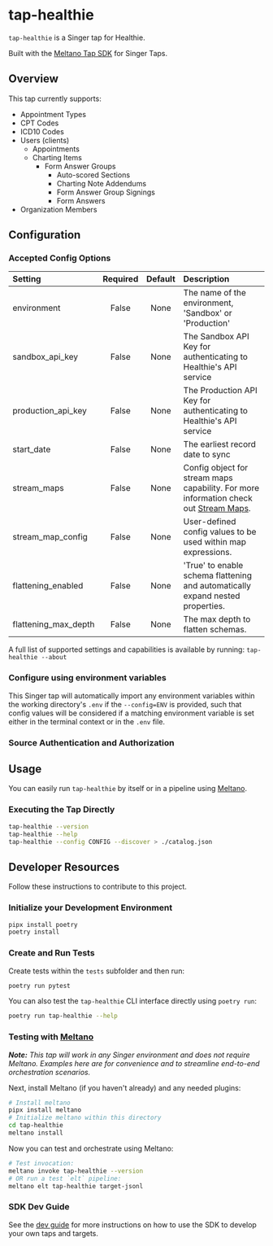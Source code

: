 # tap-healthie

`tap-healthie` is a Singer tap for Healthie.

Built with the [Meltano Tap SDK](https://sdk.meltano.com) for Singer Taps.

## Overview

This tap currently supports:

* Appointment Types
* CPT Codes
* ICD10 Codes
* Users (clients)
  * Appointments
  * Charting Items
    * Form Answer Groups
      * Auto-scored Sections
      * Charting Note Addendums
      * Form Answer Group Signings
      * Form Answers
* Organization Members

## Configuration

### Accepted Config Options

<!--
Developer TODO: Provide a list of config options accepted by the tap.

This section can be created by copy-pasting the CLI output from:

```
tap-healthie --about --format=markdown
```
-->

| Setting             | Required | Default | Description |
|:--------------------|:--------:|:-------:|:------------|
| environment         | False    | None    | The name of the environment, 'Sandbox' or 'Production' |
| sandbox_api_key     | False    | None    | The Sandbox API Key for authenticating to Healthie's API service |
| production_api_key  | False    | None    | The Production API Key for authenticating to Healthie's API service |
| start_date          | False    | None    | The earliest record date to sync |
| stream_maps         | False    | None    | Config object for stream maps capability. For more information check out [Stream Maps](https://sdk.meltano.com/en/latest/stream_maps.html). |
| stream_map_config   | False    | None    | User-defined config values to be used within map expressions. |
| flattening_enabled  | False    | None    | 'True' to enable schema flattening and automatically expand nested properties. |
| flattening_max_depth| False    | None    | The max depth to flatten schemas. |

A full list of supported settings and capabilities is available by running: `tap-healthie --about`

### Configure using environment variables

This Singer tap will automatically import any environment variables within the working directory's
`.env` if the `--config=ENV` is provided, such that config values will be considered if a matching
environment variable is set either in the terminal context or in the `.env` file.

### Source Authentication and Authorization

<!--
Developer TODO: If your tap requires special access on the source system, or any special authentication requirements, provide those here.
-->

## Usage

<!--
Developer TODO: Update the below as needed to correctly describe the install procedure. For instance, if you do not have a PyPi repo, or if you want users to directly install from your git repo, you can modify this step as appropriate.

## Installation

Install from PyPi:

```bash
pipx install tap-healthie
```

Install from GitHub:

```bash
pipx install git+https://github.com/ORG_NAME/tap-healthie.git@main
```
-->

You can easily run `tap-healthie` by itself or in a pipeline using [Meltano](https://meltano.com/).

### Executing the Tap Directly

```bash
tap-healthie --version
tap-healthie --help
tap-healthie --config CONFIG --discover > ./catalog.json
```

## Developer Resources

Follow these instructions to contribute to this project.

### Initialize your Development Environment

```bash
pipx install poetry
poetry install
```

### Create and Run Tests

Create tests within the `tests` subfolder and
  then run:

```bash
poetry run pytest
```

You can also test the `tap-healthie` CLI interface directly using `poetry run`:

```bash
poetry run tap-healthie --help
```

### Testing with [Meltano](https://www.meltano.com)

_**Note:** This tap will work in any Singer environment and does not require Meltano.
Examples here are for convenience and to streamline end-to-end orchestration scenarios._

<!--
Developer TODO:
Your project comes with a custom `meltano.yml` project file already created. Open the `meltano.yml` and follow any "TODO" items listed in
the file.
-->

Next, install Meltano (if you haven't already) and any needed plugins:

```bash
# Install meltano
pipx install meltano
# Initialize meltano within this directory
cd tap-healthie
meltano install
```

Now you can test and orchestrate using Meltano:

```bash
# Test invocation:
meltano invoke tap-healthie --version
# OR run a test `elt` pipeline:
meltano elt tap-healthie target-jsonl
```

### SDK Dev Guide

See the [dev guide](https://sdk.meltano.com/en/latest/dev_guide.html) for more instructions on how to use the SDK to
develop your own taps and targets.
